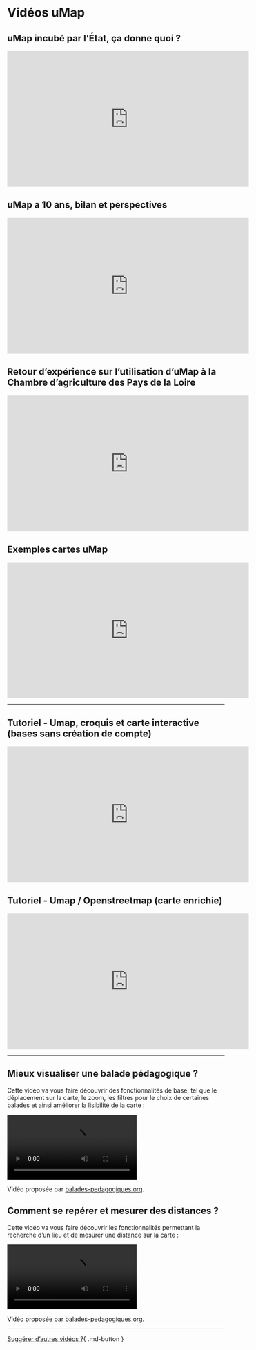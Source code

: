 # Vidéos uMap

## uMap incubé par l’État, ça donne quoi ?

<iframe title="24 - uMap incubé par l’État, ça donne quoi ?" width="560" height="315" src="https://peertube.openstreetmap.fr/videos/embed/c564dcfd-4b0b-4796-86ac-ca8624226cd3" frameborder="0" allowfullscreen="" sandbox="allow-same-origin allow-scripts allow-popups allow-forms"></iframe>

## uMap a 10 ans, bilan et perspectives

<iframe title="uMap a 10 ans, bilan et perspectives" width="560" height="315" src="https://peertube.openstreetmap.fr/videos/embed/f4f122d4-0ff5-4015-bd64-ea507ad5f5b5" frameborder="0" allowfullscreen="" sandbox="allow-same-origin allow-scripts allow-popups"></iframe>

## Retour d’expérience sur l’utilisation d’uMap à la Chambre d’agriculture des Pays de la Loire

<iframe title="Retour d’expérience sur l’utilisation d’uMap à la Chambre d’agriculture des Pays de la Loire" width="560" height="315" src="https://peertube.openstreetmap.fr/videos/embed/8fde9bc7-2687-44ca-8984-5a37f60fc2e1" frameborder="0" allowfullscreen="" sandbox="allow-same-origin allow-scripts allow-popups"></iframe>

## Exemples cartes uMap

<iframe title="Exemples cartes uMap" width="560" height="315" src="https://peertube.openstreetmap.fr/videos/embed/3e8a55d3-761e-48bd-a871-86e65f137e9e" frameborder="0" allowfullscreen="" sandbox="allow-same-origin allow-scripts allow-popups"></iframe>

---

## Tutoriel - Umap, croquis et carte interactive (bases sans création de compte)

<iframe width="560" height="315" src="https://www.youtube.com/embed/-gR4IN1meOY?si=g_wLc3ZI67yJ-wrK" title="Tutoriel - Umap, croquis et carte interactive (bases sans création de compte)" frameborder="0" allow="accelerometer; autoplay; clipboard-write; encrypted-media; gyroscope; picture-in-picture; web-share" referrerpolicy="strict-origin-when-cross-origin" allowfullscreen></iframe>

## Tutoriel - Umap / Openstreetmap (carte enrichie)

<iframe width="560" height="315" src="https://www.youtube.com/embed/j7o96lUxN6o?si=IcczSafYOedaMAwX" title="Tutoriel - Umap / Openstreetmap (carte enrichie)" frameborder="0" allow="accelerometer; autoplay; clipboard-write; encrypted-media; gyroscope; picture-in-picture; web-share" referrerpolicy="strict-origin-when-cross-origin" allowfullscreen></iframe>

---

## Mieux visualiser une balade pédagogique ?

Cette vidéo va vous faire découvrir des fonctionnalités de base, tel que le déplacement sur la carte, le zoom, les filtres pour le choix de certaines balades et ainsi améliorer la lisibilité de la carte :

<video controls src="http://balades-pedagogiques.org/wp-content/uploads/2023/11/Mieux-visualiser-les-balades-1.mp4"></video>

Vidéo proposée par [balades-pedagogiques.org](http://balades-pedagogiques.org/?page_id=14).

## Comment se repérer et mesurer des distances ?

Cette vidéo va vous faire découvrir les fonctionnalités permettant la recherche d&rsquo;un lieu et de mesurer une distance sur la carte :

<video controls src="http://balades-pedagogiques.org/wp-content/uploads/2023/11/Se-reperer-et-mesurer-des-distances.mp4"></video>

Vidéo proposée par [balades-pedagogiques.org](http://balades-pedagogiques.org/?page_id=14).

---

[Suggérer d’autres vidéos ?](https://github.com/umap-project/umap/issues/new/choose){ .md-button }
